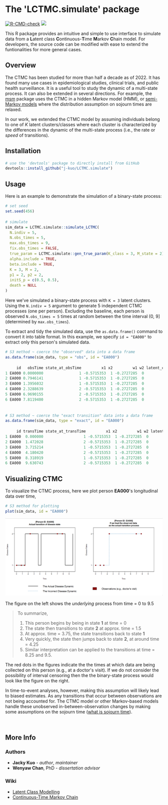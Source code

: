 # The 'LCTMC.simulate' package

  <!-- badges: start -->
  [![R-CMD-check](https://github.com/j-kuo/LCTMC.simulate/actions/workflows/R-CMD-check.yaml/badge.svg)](https://github.com/j-kuo/LCTMC.simulate/actions/workflows/R-CMD-check.yaml)
  [![](https://img.shields.io/badge/R%20version-4.2.2-steelblue.svg)](https://cran.r-project.org/bin/windows/base/old/4.2.2)
  <!-- badges: end -->

This R package provides an intuitive and simple to use interface to simulate data from a **L**atent class **C**ontinuous-**T**ime **M**arkov **C**hain model. For developers, the source code can be modified with ease to extend the funtionalities for more general cases. 

## Overview

The CTMC has been studied for more than half a decade as of 2022. It has found many use cases in epidemiological studies, clinical trials, and public health surveillance. It is a useful tool to study the dynamic of a multi-state process. It can also be extended in several directions. For example, the [msm](https://cran.r-project.org/web/packages/msm/vignettes/msm-manual.pdf) package uses the CTMC in a hidden Markov model (HMM), or [semi-Markov models](https://www.sciencedirect.com/topics/computer-science/semi-markov-process) where the distribution assumption on sojourn times are relaxed.

In our work, we extended the CTMC model by assuming individuals belong to one of $K$ latent clusters/classes where each cluster is characterized by the differences in the dynamic of the multi-state process (i.e., the rate or _speed_ of transitions).

## Installation

```R
# use the 'devtools' package to directly install from GitHub
devtools::install_github("j-kuo/LCTMC.simulate")
```

## Usage
Here is an example to demonstrate the simulation of a binary-state process:

```R
# set seed
set.seed(456)

# simulate
sim_data = LCTMC.simulate::simulate_LCTMC(
  N.indiv = 5,
  N.obs_times = 5,
  max.obs_times = 9,
  fix.obs_times = FALSE,
  true_param = LCTMC.simulate::gen_true_param(K_class = 3, M_state = 2),
  alpha.include = TRUE,
  beta.include = TRUE,
  K = 3, M = 2,
  p1 = 2, p2 = 2,
  initS_p = c(0.5, 0.5),
  death = NULL
)
```

Here we've simulated a binary-state process with `K = 3` latent clusters. Using the `N.indiv = 5` argument to generate 5 independent CTMC processes (one per person). Excluding the baseline, each person is observed `N.obs_times = 5` times at random between the time interval (0, 9] (determined by `max.obs_times`).

To extract and tidy the simulated data, use the `as.data.frame()` command to convert it into table format. In this example, we specify `id = "EA000"` to extract only this person's simulated data.

```R
# S3 method ~ coerce the "observed" data into a data frame
as.data.frame(sim_data, type = "obs", id = "EA000")

     id   obsTime state_at_obsTime         x1 x2         w1 w2 latent_class
1 EA000 0.0000000                1 -0.5715353  1 -0.2727285  0            2
2 EA000 0.7946141                1 -0.5715353  1 -0.2727285  0            2
3 EA000 1.3956032                1 -0.5715353  1 -0.2727285  0            2
4 EA000 2.3288639                2 -0.5715353  1 -0.2727285  0            2
5 EA000 6.9690155                2 -0.5715353  1 -0.2727285  0            2
6 EA000 7.8119400                2 -0.5715353  1 -0.2727285  0            2


# S3 method ~ coerce the "exact transition" data into a data frame
as.data.frame(sim_data, type = "exact", id = "EA000")

     id transTime state_at_transTime         x1 x2         w1 w2 latent_class
1 EA000  0.000000                  1 -0.5715353  1 -0.2727285  0            2
2 EA000  1.472028                  2 -0.5715353  1 -0.2727285  0            2
3 EA000  3.715214                  1 -0.5715353  1 -0.2727285  0            2
4 EA000  4.180420                  2 -0.5715353  1 -0.2727285  0            2
5 EA000  8.318919                  1 -0.5715353  1 -0.2727285  0            2
6 EA000  9.630743                  2 -0.5715353  1 -0.2727285  0            2
```

## Visualizing CTMC
To visualize the CTMC process, here we plot person **EA000**'s longitudinal data over time, 

```R
# S3 method for plotting
plot(sim_data, id = "EA000")
```

<img src="visuals/transition_example.png" width="850">

The figure on the left shows the _underlying_ process from time = 0 to 9.5

> To summarize,  
> 1. This person begins by being in state **1** at time = 0
> 2. The state then transitions to state **2** at approx. time = 1.5
> 3. At approx. time = 3.75, the state transitions back to state **1**
> 4. Very quickly, the state then jumps back to state **2**, at around time = 4.25
> 5. Similar interpretation can be applied to the transitions at time = 8.25 and 9.5.

The red dots in the figures indicate the the times at which data are being collected on this person (e.g., at a doctor's visit). If we do not consider the possibility of interval censoring then the the binary-state process would look like the figure on the right.

In time-to-event analyses, however, making this assumption will likely lead to biased estimates. As any transitions that occur between observations are not being accounted for. The CTMC model or other Markov-based models handle these unobserved in-between-observation changes by making some assumptions on the sojourn time ([what is sojourn time](https://www.sciencedirect.com/topics/engineering/sojourn-time)).



</br>

## More Info

### Authors
* **Jacky Kuo** - _author_, _maintainer_
* **Wenyaw Chan**, PhD - _dissertation advisor_

### Wiki
* [Latent Class Modelling](https://en.wikipedia.org/wiki/Latent_class_model)
* [Continuous-Time Markov Chain](https://en.wikipedia.org/wiki/Continuous-time_Markov_chain)